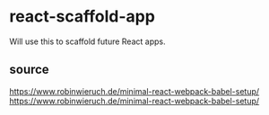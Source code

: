 # react-scaffold-app
Will use this to scaffold future React apps.

## source
https://www.robinwieruch.de/minimal-react-webpack-babel-setup/
https://www.robinwieruch.de/minimal-react-webpack-babel-setup/
